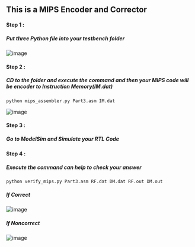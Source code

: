This is a MIPS Encoder and Corrector  
-

#### Step 1 :  
##### Put three Python file into your testbench folder  
![image](https://github.com/user-attachments/assets/c83902fc-4596-4bdd-a384-f14d2f6570a9)  

#### Step 2 : 
##### CD to the folder and execute the command and then your MIPS code will be encoder to Instruction Memory(IM.dat)  
```script
python mips_assembler.py Part3.asm IM.dat  
```  
![image](https://github.com/user-attachments/assets/aa113fa0-51aa-43c7-b2af-ef5a481eb53a)  

#### Step 3 : 
##### Go to ModelSim and Simulate your RTL Code  

#### Step 4 : 
##### Execute the command can help to check your answer  
```script
python verify_mips.py Part3.asm RF.dat DM.dat RF.out DM.out
```  
##### If Correct  
![image](https://github.com/user-attachments/assets/1a05b0eb-aca2-41d5-b3a7-4f4f70ebb3f0)
##### If Noncorrect  
![image](https://github.com/user-attachments/assets/d3a6c948-2e1a-44c5-ad4a-4da1cebf7b4e)  


